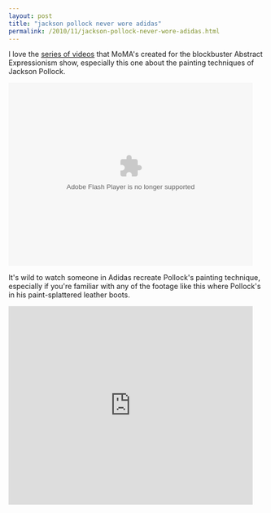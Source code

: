 ```yaml
---
layout: post
title: "jackson pollock never wore adidas"
permalink: /2010/11/jackson-pollock-never-wore-adidas.html
---
```


<p>I love the <a href="http://moma.org/explore/multimedia/videos/123" target="_self">series of videos</a> that MoMA&#39;s created for the blockbuster Abstract Expressionism show, especially this one about the painting techniques of Jackson Pollock.</p>
<p>
<object height="360" width="480">
<param name="movie" value="http://moma.org/flash/media_player.swf?assetURL=http%3A%2F%2Fmoma.org%2Fvideo_file%2Fvideo_file%2F696%2Feducator_pollock.flv&amp;imageURL=http%3A%2F%2Fmoma.org%2Fimages%2Fdynamic_content%2Fexhibition_page%2F20250.jpg&amp;linkURL=http://moma.org/explore/multimedia/videos/123/687&amp;enableAutoplay=false" />
<param name="allowFullScreen" value="true" />
<param name="wMode" value="opaque" />
<param name="allowscriptaccess" value="always" /><embed allowfullscreen="true" allowscriptaccess="always" height="360" src="https://moma.org/flash/media_player.swf?assetURL=http%3A%2F%2Fmoma.org%2Fvideo_file%2Fvideo_file%2F696%2Feducator_pollock.flv&amp;imageURL=http%3A%2F%2Fmoma.org%2Fimages%2Fdynamic_content%2Fexhibition_page%2F20250.jpg&amp;linkURL=http://moma.org/explore/multimedia/videos/123/687&amp;enableAutoplay=false" type="application/x-shockwave-flash" width="480" wmode="opaque" />
</object>
</p>
<p>It&#39;s wild to watch someone in Adidas recreate Pollock&#39;s painting technique, especially if you&#39;re familiar with any of the footage like this where Pollock&#39;s in his paint-splattered leather boots.</p>
<p><iframe class="youtube-player" frameborder="0" height="390" src="https://www.youtube.com/embed/CrVE-WQBcYQ?rel=0" title="YouTube video player" type="text/html" width="480"></iframe></p>


